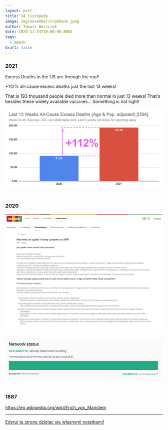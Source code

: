 ```yaml
---
layout: post
title: 24 listopada
image: img/november/xrpmbank.jpeg
author: Tomasz Waszczyk
date: 2020-11-24T10:00:00.000Z
tags:
  - mBank
draft: false
---
```


### 2021

Excess Deaths in the US are through the roof!

+112% all-cause excess deaths just the last 13 weeks!

That is 193 thousand people died more than normal in just 13 weeks! That's besides these widely available vaccines... Something is not right!

<img src="./img/november/itisnormal.jpeg"><br><br>

### 2020

<img src="./img/november/xrpmbank.jpeg"><br><br>

<img src="./img/november/eth2.jpg"><br><br>

### 1887

https://en.wikipedia.org/wiki/Erich_von_Manstein

---

<a href="https://github.com/TomaszWaszczyk/historia.waszczyk.com/edit/master/src/content/november-24.md" target="_blank">Edytuj tę stronę dzieląc się własnymi notatkami!</a>
